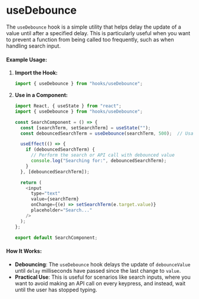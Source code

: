 # useDebounce

The `useDebounce` hook is a simple utility that helps delay the update of a value until after a specified delay. This is particularly useful when you want to prevent a function from being called too frequently, such as when handling search input.

#### Example Usage:

1. **Import the Hook:**

   ```javascript
   import { useDebounce } from "hooks/useDebounce";
   ```

2. **Use in a Component:**

   ```javascript
   import React, { useState } from "react";
   import { useDebounce } from "hooks/useDebounce";

   const SearchComponent = () => {
     const [searchTerm, setSearchTerm] = useState("");
     const debouncedSearchTerm = useDebounce(searchTerm, 500);  // Usage is on this line

     useEffect(() => {
       if (debouncedSearchTerm) {
         // Perform the search or API call with debounced value
         console.log("Searching for:", debouncedSearchTerm);
       }
     }, [debouncedSearchTerm]);

     return (
       <input
         type="text"
         value={searchTerm}
         onChange={(e) => setSearchTerm(e.target.value)}
         placeholder="Search..."
       />
     );
   };

   export default SearchComponent;
   ```

#### How It Works:

- **Debouncing**: The `useDebounce` hook delays the update of `debounceValue` until `delay` milliseconds have passed since the last change to `value`.
- **Practical Use**: This is useful for scenarios like search inputs, where you want to avoid making an API call on every keypress, and instead, wait until the user has stopped typing.
